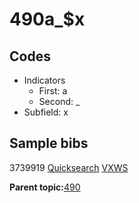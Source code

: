 # 490a\_$x

## Codes

-   Indicators
    -   First: a
    -   Second: \_
-   Subfield: x

## Sample bibs

3739919 [Quicksearch](https://search.library.yale.edu/catalog/3739919) [VXWS](http://prodorbis.library.yale.edu:7014/vxws/GetHoldingsService?bibId=3739919)

**Parent topic:**[490](../../tags/490/490.md)

